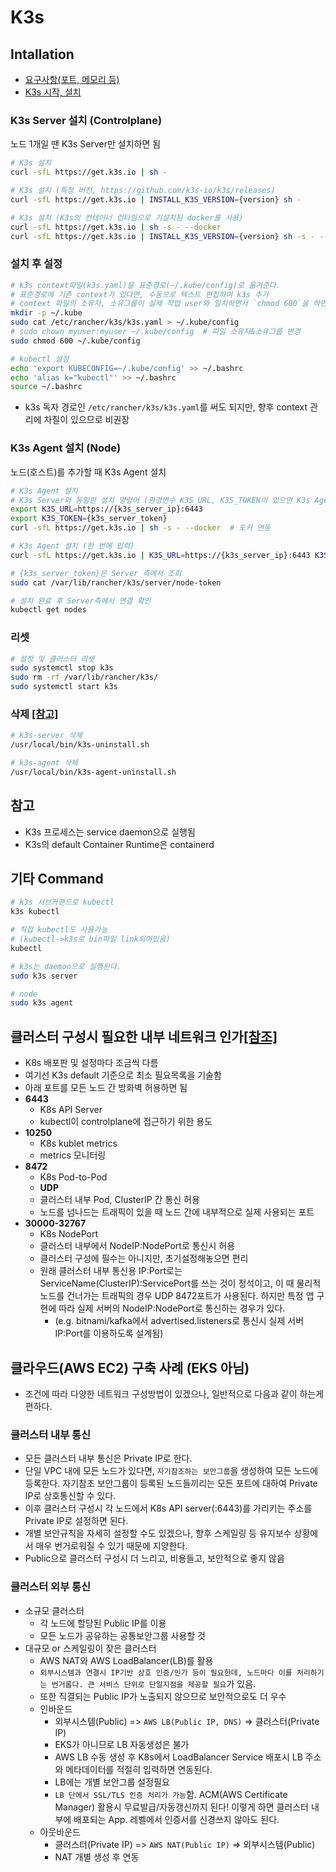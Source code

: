 # K3s

## Intallation

- [요구사항(포트, 메모리 등)](https://docs.k3s.io/installation/requirements)
- [K3s 시작, 설치](https://docs.k3s.io/quick-start)

### K3s Server 설치 (Controlplane)

노드 1개일 땐 K3s Server만 설치하면 됨

```sh
# K3s 설치
curl -sfL https://get.k3s.io | sh -

# K3s 설치 (특정 버전, https://github.com/k3s-io/k3s/releases)
curl -sfL https://get.k3s.io | INSTALL_K3S_VERSION={version} sh -

# K3s 설치 (K3s의 컨테이너 런타임으로 기설치된 docker를 사용)
curl -sfL https://get.k3s.io | sh -s - --docker
curl -sfL https://get.k3s.io | INSTALL_K3S_VERSION={version} sh -s - --docker
```

### 설치 후 설정

```sh
# k3s context파일(k3s.yaml)을 표준경로(~/.kube/config)로 옮겨준다.
# 표준경로에 기존 context가 있다면, 수동으로 텍스트 편집하여 k3s 추가 
# context 파일의 소유자, 소유그룹이 실제 작업 user와 일치하면서 `chmod 600`을 하면 warning, permission denied 없이 사용가능
mkdir -p ~/.kube
sudo cat /etc/rancher/k3s/k3s.yaml > ~/.kube/config
# sudo chown myuser:myuser ~/.kube/config  # 파일 소유자&소유그룹 변경
sudo chmod 600 ~/.kube/config

# kubectl 설정
echo 'export KUBECONFIG=~/.kube/config' >> ~/.bashrc
echo 'alias k="kubectl"' >> ~/.bashrc
source ~/.bashrc
```

- k3s 독자 경로인 `/etc/rancher/k3s/k3s.yaml`를 써도 되지만, 향후 context 관리에 차질이 있으므로 비권장

### K3s Agent 설치 (Node)

노드(호스트)를 추가할 때 K3s Agent 설치

```sh
# K3s Agent 설치
# K3s Server와 동일한 설치 명령어 (환경변수 K3S_URL, K3S_TOKEN이 있으면 K3s Agent가 설치되는 구조)
export K3S_URL=https://{k3s_server_ip}:6443
export K3S_TOKEN={k3s_server_token}
curl -sfL https://get.k3s.io | sh -s - --docker  # 도커 연동

# K3s Agent 설치 (한 번에 입력)
curl -sfL https://get.k3s.io | K3S_URL=https://{k3s_server_ip}:6443 K3S_TOKEN={k3s_server_token} sh -

# {k3s_server_token}은 Server 측에서 조회
sudo cat /var/lib/rancher/k3s/server/node-token

# 설치 완료 후 Server측에서 연결 확인
kubectl get nodes
```

### 리셋

```sh
# 설정 및 클러스터 리셋
sudo systemctl stop k3s
sudo rm -rf /var/lib/rancher/k3s/
sudo systemctl start k3s
```

### 삭제 [[참고]](https://docs.k3s.io/installation/uninstall)

```sh
# k3s-server 삭제
/usr/local/bin/k3s-uninstall.sh

# k3s-agent 삭제
/usr/local/bin/k3s-agent-uninstall.sh
```

## 참고

- K3s 프로세스는 service daemon으로 실행됨
- K3s의 default Container Runtime은 containerd

## 기타 Command

```sh
# k3s 서브커맨드로 kubectl
k3s kubectl

# 직접 kubectl도 사용가능
# (kubectl->k3s로 bin파일 link되어있음)
kubectl
```

```sh
# k3s는 daemon으로 실행된다.
sudo k3s server

# node
sudo k3s agent
```

## 클러스터 구성시 필요한 내부 네트워크 인가[[참조]](https://docs.k3s.io/installation/requirements#inbound-rules-for-k3s-nodes)

- K8s 배포판 및 설정마다 조금씩 다름
- 여기선 K3s default 기준으로 최소 필요목록을 기술함
- 아래 포트를 모든 노드 간 방화벽 허용하면 됨
- **6443**
  - K8s API Server
  - kubectl이 controlplane에 접근하기 위한 용도
- **10250**
  - K8s kublet metrics
  - metrics 모니터링
- **8472**
  - K8s Pod-to-Pod
  - **UDP**
  - 클러스터 내부 Pod, ClusterIP 간 통신 허용
  - 노드를 넘나드는 트래픽이 있을 때 노드 간에 내부적으로 실제 사용되는 포트
- **30000-32767**
  - K8s NodePort
  - 클러스터 내부에서 NodeIP:NodePort로 통신시 허용
  - 클러스터 구성에 필수는 아니지만, 초기설정해놓으면 편리
  - 원래 클러스터 내부 통신용 IP:Port로는 ServiceName(ClusterIP):ServicePort를 쓰는 것이 정석이고, 이 때 물리적 노드를 건너가는 트래픽의 경우 UDP 8472포트가 사용된다. 하지만 특정 앱 구현에 따라 실제 서버의 NodeIP:NodePort로 통신하는 경우가 있다.
    - (e.g. bitnami/kafka에서 advertised.listeners로 통신시 실제 서버IP:Port를 이용하도록 설계됨)

## 클라우드(AWS EC2) 구축 사례 (EKS 아님)

- 조건에 따라 다양한 네트워크 구성방법이 있겠으나, 일반적으로 다음과 같이 하는게 편하다.

### 클러스터 내부 통신

- 모든 클러스터 내부 통신은 Private IP로 한다.
- 단일 VPC 내에 모든 노드가 있다면, `자기참조하는 보안그룹`을 생성하여 모든 노드에 등록한다. 자기참조 보안그룹이 등록된 노드들끼리는 모든 포트에 대하여 Private IP로 상호통신할 수 있다.
- 이후 클러스터 구성시 각 노드에서 K8s API server(:6443)를 가리키는 주소를 Private IP로 설정하면 된다.
- 개별 보안규칙을 자세히 설정할 수도 있겠으나, 향후 스케일링 등 유지보수 상황에서 매우 번거로워질 수 있기 때문에 지양한다.
- Public으로 클러스터 구성시 더 느리고, 비용들고, 보안적으로 좋지 않음

### 클러스터 외부 통신

- 소규모 클러스터
  - 각 노드에 할당된 Public IP를 이용
  - 모든 노드가 공유하는 공통보안그룹 사용할 것
- 대규모 or 스케일링이 잦은 클러스터
  - AWS NAT와 AWS LoadBalancer(LB)를 활용
  - `외부시스템과 연결시 IP기반 상호 인증/인가 등이 필요한데, 노드마다 이를 처리하기는 번거롭다. 큰 서비스 단위로 단일지점을 제공할 필요`가 있음.
  - 또한 직결되는 Public IP가 노출되지 않으므로 보안적으로도 더 우수
  - 인바운드
    - 외부시스템(Public) => `AWS LB(Public IP, DNS)` => 클러스터(Private IP)
    - EKS가 아니므로 LB 자동생성은 불가
    - AWS LB 수동 생성 후 K8s에서 LoadBalancer Service 배포시 LB 주소와 메타데이터를 적절히 입력하면 연동된다.
    - LB에는 개별 보안그룹 설정필요
    - `LB 단에서 SSL/TLS 인증 처리가 가능`함. ACM(AWS Certificate Manager) 활용시 무료발급/자동갱신까지 된다! 이렇게 하면 클러스터 내부에 배포되는 App. 레벨에서 인증서를 신경쓰지 않아도 된다.
  - 아웃바운드
    - 클러스터(Private IP) => `AWS NAT(Public IP)` => 외부시스템(Public)
    - NAT 개별 생성 후 연동